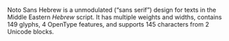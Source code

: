 Noto Sans Hebrew is a unmodulated (“sans serif”) design for texts in the Middle Eastern _Hebrew_ script. It has multiple weights and widths, contains 149 glyphs, 4 OpenType features, and supports 145 characters from 2 Unicode blocks.